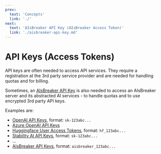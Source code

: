 ```yaml
---
prev:
  text: 'Concepts'
  link: './'
next:
  text: 'AIsBreaker API Key (AIsBreaker Access Token)'
  link: './aisbreaker-api-key.md'
---
```



API Keys (Access Tokens)
========================

API keys are often needed to access API services. They require a registration at the 3rd party service provider and are needed for handling quotas and for billing.

Sometimes, an [AIsBreaker API Key](aisbreaker-api-key.md) is also needed to access an AIsBreaker server and its abstracted AI services - to handle quotas and to use encrypted 3rd party API keys.

Examples are:
- [OpenAI API Keys](https://platform.openai.com/docs/api-reference/authentication), format: `sk-123abc...`
- [Azure OpenAI API Keys](https://learn.microsoft.com/en-us/azure/ai-services/openai/reference#authentication)
- [Huggingface User Access Tokens](https://huggingface.co/docs/hub/security-tokens), format: `hf_123abc...`
- [Stability AI API Keys](https://platform.stability.ai/docs/getting-started/authentication), format: `sk-123abc...`
- ...
- [AIsBreaker API Keys](aisbreaker-api-key.md), format: `aisbreaker_123abc...`
